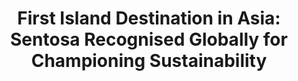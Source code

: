---
layout: post
title: "First Island Destination in Asia: Sentosa Recognised Globally for Championing Sustainability"
file_url: https://www.sentosa.gov.sg/files/resources/news/20220816_Media_Release_Sentosa_recognised_globally_for%20championing_sustainability.pdf
---